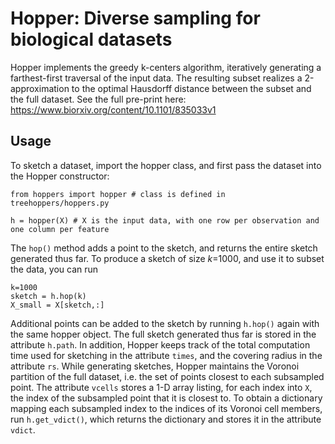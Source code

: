 # Hopper: Diverse sampling for biological datasets

Hopper implements the greedy k-centers algorithm, iteratively generating a farthest-first traversal of the input data. The resulting subset realizes a 2-approximation to the optimal Hausdorff distance between the subset and the full dataset. See the full pre-print here: https://www.biorxiv.org/content/10.1101/835033v1


## Usage
To sketch a dataset, import the hopper class, and first pass the dataset into the Hopper constructor: 
```
from hoppers import hopper # class is defined in treehoppers/hoppers.py

h = hopper(X) # X is the input data, with one row per observation and one column per feature
```

The `hop()` method adds a point to the sketch, and returns the entire sketch generated thus far. To produce a sketch of size _k_=1000, and use it to subset the data, you can run
```
k=1000
sketch = h.hop(k)
X_small = X[sketch,:]
```
Additional points can be added to the sketch by running `h.hop()` again with the same hopper object. The full sketch generated thus far is stored in the attribute `h.path`. In addition, Hopper keeps track of the total computation time used for sketching in the attribute `times`, and the covering radius in the attribute `rs`. While generating sketches, Hopper maintains the Voronoi partition of the full dataset, i.e. the set of points closest to each subsampled point. The attribute `vcells` stores a 1-D array listing, for each index into `X`, the index of the subsampled point that it is closest to. To obtain a dictionary mapping each subsampled index to the indices of its Voronoi cell members, run `h.get_vdict()`, which returns the dictionary and stores it in the attribute `vdict`.
